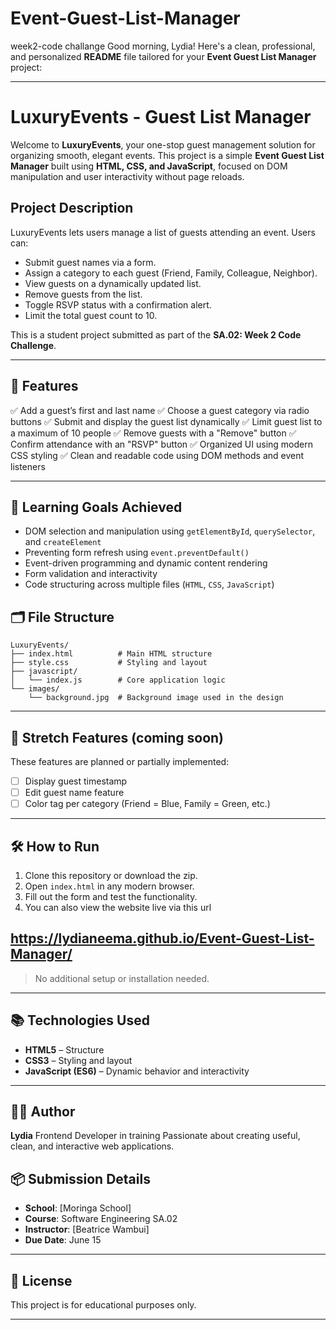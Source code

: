 # Event-Guest-List-Manager
week2-code challange
Good morning, Lydia! Here's a clean, professional, and personalized **README** file tailored for your **Event Guest List Manager** project:

---

#  LuxuryEvents - Guest List Manager

Welcome to **LuxuryEvents**, your one-stop guest management solution for organizing smooth, elegant events. This project is a simple **Event Guest List Manager** built using **HTML, CSS, and JavaScript**, focused on DOM manipulation and user interactivity without page reloads.

##  Project Description

LuxuryEvents lets users manage a list of guests attending an event. Users can:

* Submit guest names via a form.
* Assign a category to each guest (Friend, Family, Colleague, Neighbor).
* View guests on a dynamically updated list.
* Remove guests from the list.
* Toggle RSVP status with a confirmation alert.
* Limit the total guest count to 10.

This is a student project submitted as part of the **SA.02: Week 2 Code Challenge**.

---

## 🚀 Features

✅ Add a guest’s first and last name
✅ Choose a guest category via radio buttons
✅ Submit and display the guest list dynamically
✅ Limit guest list to a maximum of 10 people
✅ Remove guests with a "Remove" button
✅ Confirm attendance with an "RSVP" button
✅ Organized UI using modern CSS styling
✅ Clean and readable code using DOM methods and event listeners

---

## 🧠 Learning Goals Achieved

* DOM selection and manipulation using `getElementById`, `querySelector`, and `createElement`
* Preventing form refresh using `event.preventDefault()`
* Event-driven programming and dynamic content rendering
* Form validation and interactivity
* Code structuring across multiple files (`HTML`, `CSS`, `JavaScript`)



## 🗂️ File Structure

```
LuxuryEvents/
├── index.html          # Main HTML structure
├── style.css           # Styling and layout
├── javascript/
│   └── index.js        # Core application logic
└── images/
    └── background.jpg  # Background image used in the design
```

---

## 🧩 Stretch Features (coming soon)

These features are planned or partially implemented:

* [ ] Display guest timestamp
* [ ] Edit guest name feature
* [ ] Color tag per category (Friend = Blue, Family = Green, etc.)

---

## 🛠️ How to Run

1. Clone this repository or download the zip.
2. Open `index.html` in any modern browser.
3. Fill out the form and test the functionality.
4. You can also view the website live via this url  

 ##  https://lydianeema.github.io/Event-Guest-List-Manager/

> No additional setup or installation needed.

---

## 📚 Technologies Used

* **HTML5** – Structure
* **CSS3** – Styling and layout
* **JavaScript (ES6)** – Dynamic behavior and interactivity

---

## 👩‍💻 Author

**Lydia**
Frontend Developer in training
Passionate about creating useful, clean, and interactive web applications.



## 📦 Submission Details

* **School**: \[Moringa School]
* **Course**: Software Engineering SA.02
* **Instructor**: \[Beatrice Wambui]
* **Due Date**: June 15

---

## 📝 License

This project is for educational purposes only.

---


